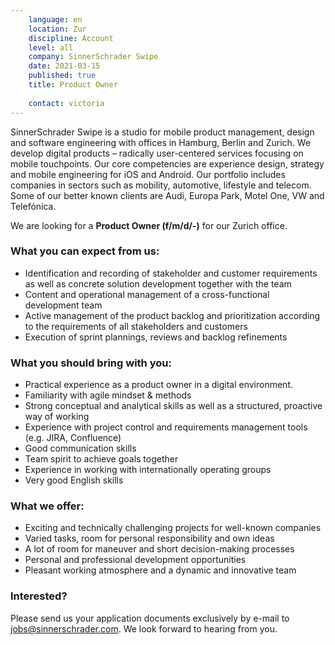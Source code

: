 ```yaml
---
    language: en
    location: Zur
    discipline: Account
    level: all
    company: SinnerSchrader Swipe
    date: 2021-03-15
    published: true
    title: Product Owner
    
    contact: victoria
---
```


SinnerSchrader Swipe is a studio for mobile product management, design and software engineering with offices in Hamburg, Berlin and Zurich. We develop digital products – radically user-centered services focusing on mobile touchpoints. Our core competencies are experience design, strategy and mobile engineering for iOS and Android. Our portfolio includes companies in sectors such as mobility, automotive, lifestyle and telecom. Some of our better known clients are Audi, Europa Park, Motel One, VW and Telefónica.

We are looking for a **Product Owner (f/m/d/-)** for our Zurich office.

### What you can expect from us:

- Identification and recording of stakeholder and customer requirements as well as concrete solution development together with the team
- Content and operational management of a cross-functional development team
- Active management of the product backlog and prioritization according to the requirements of all stakeholders and customers
- Execution of sprint plannings, reviews and backlog refinements

### What you should bring with you:

- Practical experience as a product owner in a digital environment.
- Familiarity with agile mindset & methods
- Strong conceptual and analytical skills as well as a structured, proactive way of working
- Experience with project control and requirements management tools (e.g. JIRA, Confluence)
- Good communication skills
- Team spirit to achieve goals together
- Experience in working with internationally operating groups
- Very good English skills

### What we offer:

- Exciting and technically challenging projects for well-known companies
- Varied tasks, room for personal responsibility and own ideas
- A lot of room for maneuver and short decision-making processes
- Personal and professional development opportunities
- Pleasant working atmosphere and a dynamic and innovative team

### Interested?

Please send us your application documents exclusively by e-mail to <jobs@sinnerschrader.com>. We look forward to hearing from you.
